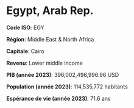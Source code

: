 # Egypt, Arab Rep.

**Code ISO**: EGY

**Région**: Middle East & North Africa

**Capitale**: Cairo

**Revenu**: Lower middle income

**PIB (année 2023)**: 396,002,496,996.96 USD

**Population (année 2023)**: 114,535,772 habitants

**Espérance de vie (année 2023)**: 71.6 ans

